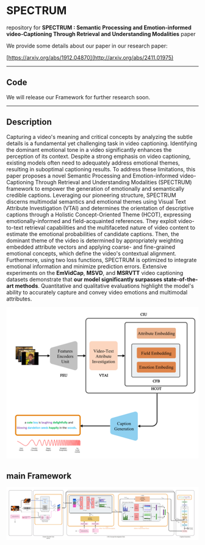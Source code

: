# SPECTRUM

repository for **SPECTRUM : Semantic Processing and Emotion-informed video-Captioning Through Retrieval and Understanding Modalities** paper

We provide some details about our paper in our research paper:

[https://arxiv.org/abs/1912.04870](http://arxiv.org/abs/2411.01975)

---------------------------------

## Code

We will release our Framework for further research soon.

------------------------

## Description

Capturing a video's meaning and critical concepts by analyzing the subtle details is a fundamental yet challenging task in video captioning. Identifying the dominant emotional tone in a video significantly enhances the perception of its context. Despite a strong emphasis on video captioning, existing models often need to adequately address emotional themes, resulting in suboptimal captioning results. To address these limitations, this paper proposes a novel Semantic Processing and Emotion-informed video-Captioning Through Retrieval and Understanding Modalities (SPECTRUM) framework to empower the generation of emotionally and semantically credible captions. Leveraging our pioneering structure, SPECTRUM discerns multimodal semantics and emotional themes using Visual Text Attribute Investigation (VTAI) and determines the orientation of descriptive captions through a Holistic Concept-Oriented Theme (HCOT), expressing emotionally-informed and field-acquainted references. They exploit video-to-text retrieval capabilities and the multifaceted nature of video content to estimate the emotional probabilities of candidate captions. Then, the dominant theme of the video is determined by appropriately weighting embedded attribute vectors and applying coarse- and fine-grained emotional concepts, which define the video's contextual alignment. Furthermore, using two loss functions, SPECTRUM is optimized to integrate emotional information and minimize prediction errors. Extensive experiments on the **EmVidCap**, **MSVD**, and **MSRVTT** video captioning datasets demonstrate that **our model significantly surpasses state-of-the-art methods**. Quantitative and qualitative evaluations highlight the model's ability to accurately capture and convey video emotions and multimodal attributes.

![overalview](./Fig_1.jpg)

## main Framework


![mainframework](./Fig_2.jpg)

